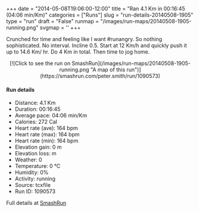 +++
date = "2014-05-08T19:06:00-12:00"
title = "Ran 4.1 Km in 00:16:45 (04:06 min/Km)"
categories = ["Runs"]
slug = "run-details-20140508-1905"
type = "run"
draft = "False"
runmap = "/images/run-maps/20140508-1905-running.png"
svgmap = '<polyline points="">'
+++

Crunched for time and feeling like I want #runangry. So nothing sophisticated. No interval. Incline 0.5. Start at 12 Km/h and quickly push it up to 14.6 Km/ hr. Do 4 Km in total. Then time to jog home. 



<!--more-->

<center>
[![Click to see the run on SmashRun](/images/run-maps/20140508-1905-running.png "A map of this run")](https://smashrun.com/peter.smith/run/1090573)
</center>

#### Run details

* Distance: 4.1 Km
* Duration: 00:16:45
* Average pace: 04:06 min/Km
* Calories: 272 Cal
* Heart rate (ave): 164 bpm
* Heart rate (max): 164 bpm
* Heart rate (min): 164 bpm
* Elevation gain: 0 m
* Elevation loss:  m
* Weather: 0
* Temperature: 0 &deg;C
* Humidity: 0%
* Activity: running
* Source: tcxfile
* Run ID: 1090573

Full details at [SmashRun](https://smashrun.com/peter.smith/run/1090573)